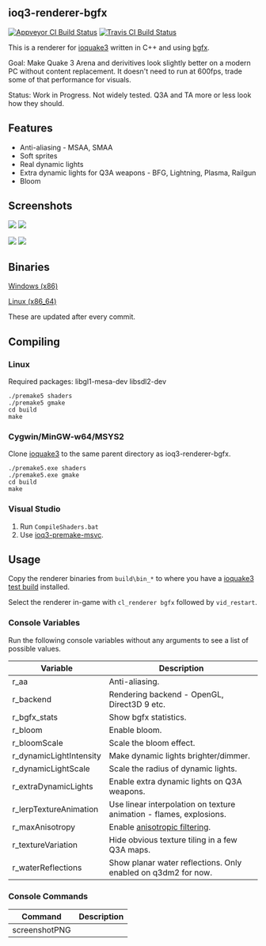 ## ioq3-renderer-bgfx

[![Appveyor CI Build Status](https://ci.appveyor.com/api/projects/status/github/jpcy/ioq3-renderer-bgfx?branch=master&svg=true)](https://ci.appveyor.com/project/jpcy/ioq3-renderer-bgfx)
[![Travis CI Build Status](https://travis-ci.org/jpcy/ioq3-renderer-bgfx.svg?branch=master)](https://travis-ci.org/jpcy/ioq3-renderer-bgfx)

This is a renderer for [ioquake3](https://github.com/ioquake/ioq3) written in C++ and using [bgfx](https://github.com/bkaradzic/bgfx).

Goal: Make Quake 3 Arena and derivitives look slightly better on a modern PC without content replacement. It doesn't need to run at 600fps, trade some of that performance for visuals.

Status: Work in Progress. Not widely tested. Q3A and TA more or less look how they should.

## Features
* Anti-aliasing - MSAA, SMAA
* Soft sprites
* Real dynamic lights
* Extra dynamic lights for Q3A weapons - BFG, Lightning, Plasma, Railgun
* Bloom

## Screenshots

[![](http://i.imgur.com/86x8FN2.png)](http://i.imgur.com/WHYjbF0.jpg)
[![](http://i.imgur.com/eA2ydm8.png)](http://i.imgur.com/vPhQbMc.jpg)

[![](http://i.imgur.com/1QPNbzr.png)](http://i.imgur.com/LvMyLgB.jpg)
[![](http://i.imgur.com/KkGO5Hc.png)](http://i.imgur.com/ShxFR3o.jpg)

## Binaries

[Windows (x86)](https://bintray.com/jpcy/ioq3-renderer-bgfx/ioq3-renderer-bgfx-windows/test#files)

[Linux (x86_64)](https://bintray.com/jpcy/ioq3-renderer-bgfx/ioq3-renderer-bgfx-linux#files)

These are updated after every commit.

## Compiling

### Linux

Required packages: libgl1-mesa-dev libsdl2-dev

```
./premake5 shaders
./premake5 gmake
cd build
make
```

### Cygwin/MinGW-w64/MSYS2

Clone [ioquake3](https://github.com/ioquake/ioq3) to the same parent directory as ioq3-renderer-bgfx.

```
./premake5.exe shaders
./premake5.exe gmake
cd build
make
```

### Visual Studio
1. Run `CompileShaders.bat`
2. Use [ioq3-premake-msvc](https://github.com/jpcy/ioq3-premake-msvc).

## Usage

Copy the renderer binaries from `build\bin_*` to where you have a [ioquake3 test build](http://ioquake3.org/get-it/test-builds/) installed.

Select the renderer in-game with `cl_renderer bgfx` followed by `vid_restart`.

### Console Variables

Run the following console variables without any arguments to see a list of possible values.

Variable                | Description
------------------------|------------
r_aa                    | Anti-aliasing.
r_backend               | Rendering backend - OpenGL, Direct3D 9 etc.
r_bgfx_stats            | Show bgfx statistics.
r_bloom                 | Enable bloom.
r_bloomScale            | Scale the bloom effect.
r_dynamicLightIntensity | Make dynamic lights brighter/dimmer.
r_dynamicLightScale     | Scale the radius of dynamic lights.
r_extraDynamicLights    | Enable extra dynamic lights on Q3A weapons.
r_lerpTextureAnimation  | Use linear interpolation on texture animation - flames, explosions.
r_maxAnisotropy         | Enable [anisotropic filtering](https://en.wikipedia.org/wiki/Anisotropic_filtering).
r_textureVariation      | Hide obvious texture tiling in a few Q3A maps.
r_waterReflections      | Show planar water reflections. Only enabled on q3dm2 for now.

### Console Commands

Command         | Description
----------------|------------
screenshotPNG   |
